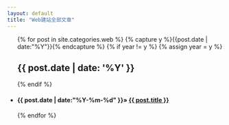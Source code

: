 ```yaml
---
layout: default
title: "Web建站全部文章"
---
```

<ul class="list-unstyled">
{% for post in site.categories.web %}
  {% capture y %}{{post.date | date:"%Y"}}{% endcapture %}
  {% if year != y %}
    {% assign year = y %}
    <h2>{{ post.date | date: '%Y' }}</h2> 
  {% endif %}
  <li>
	<h4><span>{{ post.date | date:"%Y-%m-%d" }}</span>&raquo;
	<a href="{{ post.url }}" title="{{ post.title }}">{{ post.title }}</a></h4>
  </li> 
{% endfor %}
</ul>

